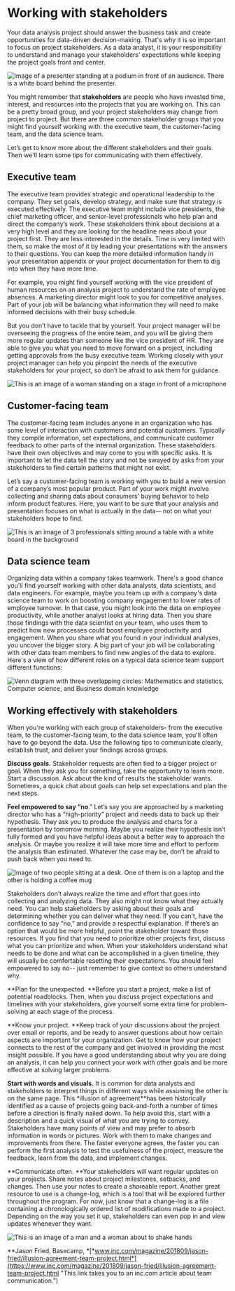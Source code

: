 # Working with stakeholders

Your data analysis project should answer the business task and create opportunities for data-driven decision-making. That's why it is so important to focus on project stakeholders. As a data analyst, it is your responsibility to understand and manage your stakeholders’ expectations while keeping the project goals front and center.

![Image of a presenter standing at a podium in front of an audience. There is a white board behind the presenter. ](https://d3c33hcgiwev3.cloudfront.net/imageAssetProxy.v1/kA5Ar2IuQ_COQK9iLkPwig_a0ba88e1f8cf42ec8b29f5f30c39573b_Screen-Shot-2021-03-04-at-6.49.57-PM.png?expiry=1718928000000&hmac=hk00O8VTV5Y4kZroWsYRWG0Y_w4q94N6JXSWqcy3XAM)

You might remember that **stakeholders** are people who have invested time, interest, and resources into the projects that you are  working on. This can be a pretty broad group, and your project stakeholders may change from project to project. But there are three common stakeholder groups that you might find yourself working with: the executive team, the customer-facing team, and the data science team.

Let’s get to know more about the different stakeholders and their goals. Then we'll learn some tips for communicating with them effectively.

## Executive team

The executive team provides strategic and operational leadership to the company. They set goals, develop strategy, and make sure that strategy is executed effectively. The executive team might include vice presidents, the chief marketing officer, and senior-level professionals who help plan and direct the company’s work. These stakeholders think about decisions at a very high level and they are looking for the headline news about your project first.  They are less interested in the details. Time is very limited with them, so make the most of it by leading your presentations with the answers to their questions. You can keep the more detailed information handy in your presentation appendix or your project documentation for them to dig into when they have more time.

For example, you might find yourself working with the vice president of human resources on an analysis project to understand the rate of employee absences. A marketing director might look to you for competitive analyses. Part of your job will be balancing what information they will need to make informed decisions with their busy schedule.

But you don’t have to tackle that by yourself. Your project manager will be overseeing the progress of the entire team, and you will be giving them more regular updates than someone like the vice president of HR. They are able to give you what you need to move forward on a project, including getting approvals from the busy executive team. Working closely with your project manager can help you pinpoint the needs of the executive stakeholders for your project, so don’t be afraid to ask them for guidance.

![This is an image of a woman standing on a stage in front of a microphone](https://d3c33hcgiwev3.cloudfront.net/imageAssetProxy.v1/60vWViurRfeL1lYrq-X3Zg_c7aecf4414e34211ab38da0c65903cda_Screen-Shot-2020-12-11-at-2.29.56-PM.png?expiry=1718928000000&hmac=uRz5Ib6JaGaC-_61lZy8eEttEZ1E47xmRdCVtyN4vJY)

## Customer-facing team

The customer-facing team includes anyone in an organization who has some level of interaction with customers and potential customers. Typically they compile information, set expectations, and communicate customer feedback to other parts of the internal organization. These stakeholders have their own objectives and may come to you with specific asks. It is important to let the data tell the story and not be swayed by asks from your stakeholders to find certain patterns that might not exist.

Let’s say a customer-facing team is working with you to build a new version of a company’s most popular product. Part of your work might involve collecting and sharing data about consumers’ buying behavior to help inform product features. Here, you want to be sure that your analysis and presentation focuses on what is actually in the data-- not on what your stakeholders hope to find.

![This is an image of 3 professionals sitting around a table with a white board in the background](https://d3c33hcgiwev3.cloudfront.net/imageAssetProxy.v1/vKZWz3fbTgymVs93214M3g_bfcb24c1e9b04c618640e7c2556f2210_Screen-Shot-2020-12-11-at-11.57.58-AM.png?expiry=1718928000000&hmac=npqUFh0UOfOQ2YeCxQiYjcJsOwmOBuK54P_AZqrx1ks)

## Data science team

Organizing data within a company takes teamwork. There's a good chance you'll find yourself working with other data analysts, data scientists, and data engineers. For example, maybe you team up with a company's data science team to work on boosting company engagement to lower rates of employee turnover. In that case, you might look into the data on employee productivity, while another analyst looks at hiring data. Then you share those findings with the data scientist on your team, who uses them to predict how new processes could boost employee productivity and engagement. When you share what you found in your individual analyses, you uncover the bigger story. A big part of your job will be collaborating with other data team members to find new angles of the data to explore. Here's a view of how  different roles on a typical data science team support different functions:

![Venn diagram with three overlapping circles: Mathematics and statistics, Computer science, and Business domain knowledge](https://d3c33hcgiwev3.cloudfront.net/imageAssetProxy.v1/XAuqDNu8SSqLqgzbvMkqfA_34dc6616b07f453fb9cbd955008544d9_DA_C2M4L2R1.png?expiry=1718928000000&hmac=kbf5CLxtgfyOAhhjhFZXhUtcuwH19P47CLtlrOeJ4tI)

## Working effectively with stakeholders

When you're working with each group of stakeholders- from the executive team, to the customer-facing team, to the data science team, you'll often have to go beyond the data. Use the following tips to communicate clearly, establish trust, and deliver your findings across groups.

**Discuss goals.** Stakeholder requests are often tied to a bigger project or goal. When they ask you for something, take the opportunity to learn more. Start a discussion. Ask about the kind of results the stakeholder wants. Sometimes, a quick chat about goals can help set expectations and plan the next steps.

**Feel empowered to say “no**.” Let’s say you are approached by a marketing director who has a “high-priority” project and needs data to back up their hypothesis. They ask you to produce the analysis and charts for a presentation by tomorrow morning. Maybe you realize their hypothesis isn’t fully formed and you have helpful ideas about a better way to approach the analysis. Or maybe you realize it will take more time and effort to perform the analysis than estimated. Whatever the case may be, don’t be afraid to push back when you need to.

![Image of two people sitting at a desk. One of them is on a laptop and the other is holding a coffee mug](https://d3c33hcgiwev3.cloudfront.net/imageAssetProxy.v1/BppduSLNTvyaXbkizY783Q_8c86267596674cbaa07c66dd2ea6aa4d_Screen-Shot-2021-03-04-at-6.53.36-PM.png?expiry=1718928000000&hmac=MJo336CYbO8_IW2Onb1_H6ujLQ-XHiXGjK_WrHpazsM)

Stakeholders don’t always realize the time and effort that goes into collecting and analyzing data. They also might not know what they actually need. You can help stakeholders by asking about their goals and determining whether you can deliver what they need. If you can’t, have the confidence to say “no,” and provide a respectful explanation. If there’s an option that would be more helpful, point the stakeholder toward those resources. If you find that you need to prioritize other projects first, discuss what you can prioritize and when. When your stakeholders understand what needs to be done and what can be accomplished in a given timeline, they will usually be comfortable resetting their expectations. You should feel empowered to say no-- just remember to give context so others understand why.

**Plan for the unexpected. **Before you start a project, make a list of potential roadblocks. Then, when you discuss project expectations and timelines with your stakeholders, give yourself some extra time for problem-solving at each stage of the process.

**Know your project. **Keep track of your discussions about the project over email or reports, and be ready to answer questions about how certain aspects are important for your organization. Get to know how your project connects to the rest of the company and get involved in providing the most insight possible. If you have a good understanding about why you are doing an analysis, it can help you connect your work with other goals and be more effective at solving larger problems.

**Start with words ****and**** visuals.** It is common for data analysts and stakeholders to interpret things in different ways while assuming the other is on the same page. This *illusion of agreement**has been historically identified as a cause of projects going back-and-forth a number of times before a direction is finally nailed down. To help avoid this, start with a description and a quick visual of what you are trying to convey. Stakeholders have many points of view and may prefer to absorb information in words or pictures. Work with them to make changes and improvements from there. The faster everyone agrees, the faster you can perform the first analysis to test the usefulness of the project, measure the feedback, learn from the data, and implement changes.

**Communicate often. **Your stakeholders will want regular updates on your projects. Share notes about project milestones, setbacks, and changes. Then use your notes to create a shareable report. Another great resource to use is a change-log, which is a tool that will be explored further throughout the program. For now, just know that a change-log is a file containing a chronologically ordered list of modifications made to a project. Depending on the way you set it up, stakeholders can even pop in and view updates whenever they want.

![This is an image of a man and a woman about to shake hands](https://d3c33hcgiwev3.cloudfront.net/imageAssetProxy.v1/xj95XfcNRzq_eV33DXc6yg_73ade05d98b348808bf6c372557c0408_Screen-Shot-2020-12-11-at-2.30.54-PM.png?expiry=1718928000000&hmac=dw4qjczpeLqCyAFHfEZDSrSWiZxr6gFWnMqRHinHnNA)

**Jason Fried, Basecamp, *[*www.inc.com/magazine/201809/jason-fried/illusion-agreement-team-project.html*](https://www.inc.com/magazine/201809/jason-fried/illusion-agreement-team-project.html "This link takes you to an inc.com article about team communication.")
